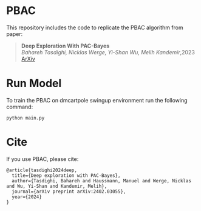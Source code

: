 # PBAC


This repository includes the code to replicate the PBAC algorithm from paper:


> **Deep Exploration With PAC-Bayes**\
> _Bahareh Tasdighi, Nicklas Werge, Yi-Shan Wu, Melih Kandemir_\,2023  
> [ArXiv](https://arxiv.org/abs/2402.03055) 



# Run Model
To train the PBAC on dmcartpole swingup environment run the following command:

```
python main.py
```



# Cite
If you use PBAC, please cite:

```
@article{tasdighi2024deep,
  title={Deep exploration with PAC-Bayes},
  author={Tasdighi, Bahareh and Haussmann, Manuel and Werge, Nicklas and Wu, Yi-Shan and Kandemir, Melih},
  journal={arXiv preprint arXiv:2402.03055},
  year={2024}
}
```

